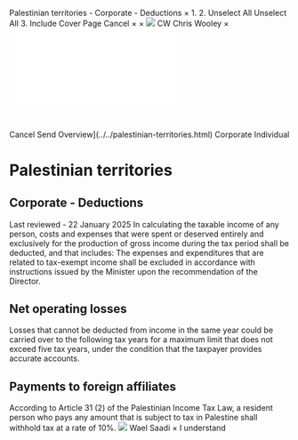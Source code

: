 Palestinian territories - Corporate - Deductions
×
1.
2.
Unselect All
Unselect All
3.
Include Cover Page
Cancel
×
×
![](../../-/media/world-wide-tax-summaries/attachments/global---chris-wooley.ashx%3Frev=ac5e5f3223b34096b1afc2a6009c7320&revision=ac5e5f32-23b3-4096-b1af-c2a6009c7320&hash=859B7ADC84DC2CBEC9760E9E6EE7DE6D0A8BFCDF)
CW
Chris Wooley
×
![](deductions.html)
######
Cancel
Send
Overview](../../palestinian-territories.html)
Corporate
Individual
# Palestinian territories
## Corporate - Deductions
Last reviewed - 22 January 2025
In calculating the taxable income of any person, costs and expenses that were spent or deserved entirely and exclusively for the production of gross income during the tax period shall be deducted, and that includes:
The expenses and expenditures that are related to tax-exempt income shall be excluded in accordance with instructions issued by the Minister upon the recommendation of the Director.
## Net operating losses
Losses that cannot be deducted from income in the same year could be carried over to the following tax years for a maximum limit that does not exceed five tax years, under the condition that the taxpayer provides accurate accounts.
## Payments to foreign affiliates
According to Article 31 (2) of the Palestinian Income Tax Law, a resident person who pays any amount that is subject to tax in Palestine shall withhold tax at a rate of 10%.
![](../../-/media/world-wide-tax-summaries/attachments/palestine---wael_saadi.ashx%3Frev=18d62c805087453dbd31677a5ac88498&revision=18d62c80-5087-453d-bd31-677a5ac88498&hash=672D6203FCE917873964AFFB41722F376D1A91DA)
Wael Saadi
×
I understand